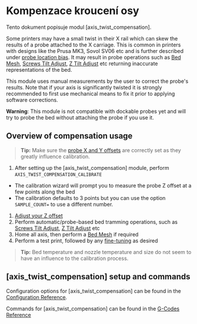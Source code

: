 # Kompenzace kroucení osy

Tento dokument popisuje modul [axis_twist_compensation].

Some printers may have a small twist in their X rail which can skew the results of a probe attached to the X carriage. This is common in printers with designs like the Prusa MK3, Sovol SV06 etc and is further described under [probe location
bias](Probe_Calibrate.md#location-bias-check). It may result in probe operations such as [Bed Mesh](Bed_Mesh.md), [Screws Tilt Adjust](G-Codes.md#screws_tilt_adjust), [Z Tilt Adjust](G-Codes.md#z_tilt_adjust) etc returning inaccurate representations of the bed.

This module uses manual measurements by the user to correct the probe's results. Note that if your axis is significantly twisted it is strongly recommended to first use mechanical means to fix it prior to applying software corrections.

**Warning**: This module is not compatible with dockable probes yet and will try to probe the bed without attaching the probe if you use it.

## Overview of compensation usage

> **Tip:** Make sure the [probe X and Y offsets](Config_Reference.md#probe) are correctly set as they greatly influence calibration.

1. After setting up the [axis_twist_compensation] module, perform `AXIS_TWIST_COMPENSATION_CALIBRATE`

* The calibration wizard will prompt you to measure the probe Z offset at a few points along the bed
* The calibration defaults to 3 points but you can use the option `SAMPLE_COUNT=` to use a different number.

1. [Adjust your Z offset](Probe_Calibrate.md#calibrating-probe-z-offset)
1. Perform automatic/probe-based bed tramming operations, such as [Screws Tilt Adjust](G-Codes.md#screws_tilt_adjust), [Z Tilt Adjust](G-Codes.md#z_tilt_adjust) etc
1. Home all axis, then perform a [Bed Mesh](Bed_Mesh.md) if required
1. Perform a test print, followed by any [fine-tuning](Axis_Twist_Compensation.md#fine-tuning) as desired

> **Tip:** Bed temperature and nozzle temperature and size do not seem to have an influence to the calibration process.

## [axis_twist_compensation] setup and commands

Configuration options for [axis_twist_compensation] can be found in the [Configuration Reference](Config_Reference.md#axis_twist_compensation).

Commands for [axis_twist_compensation] can be found in the [G-Codes Reference](G-Codes.md#axis_twist_compensation)
